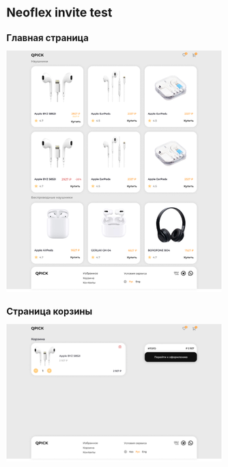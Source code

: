 # Neoflex invite test

## Главная страница
![Главная страница](/screenshots/main-page.png "Главная страница")

## Страница корзины
![Страница корзины](/screenshots/cart-page.png "Страница корзиныё")
